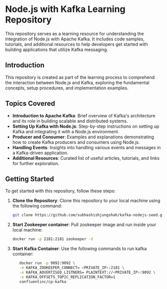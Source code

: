 # Node.js with Kafka Learning Repository

This repository serves as a learning resource for understanding the integration of Node.js with Apache Kafka. It includes code samples, tutorials, and additional resources to help developers get started with building applications that utilize Kafka messaging.

## Introduction

This repository is created as part of the learning process to comprehend the interaction between Node.js and Kafka, exploring the fundamental concepts, setup procedures, and implementation examples.

## Topics Covered

- **Introduction to Apache Kafka**: Brief overview of Kafka's architecture and its role in building scalable and distributed systems.
- **Setting Up Kafka with Node.js**: Step-by-step instructions on setting up Kafka and integrating it with a Node.js environment.
- **Producer and Consumer**: Examples and explanations demonstrating how to create Kafka producers and consumers using Node.js.
- **Handling Events**: Insights into handling various events and messages in a Kafka-driven application.
- **Additional Resources**: Curated list of useful articles, tutorials, and links for further exploration.

## Getting Started

To get started with this repository, follow these steps:

1. **Clone the Repository**: Clone this repository to your local machine using the following command:
   ```bash
   git clone https://github.com/subhashishjungshah/kafka-nodejs-seed.git
   ```
2. **Start Zookeeper container**: Pull zookeeper image and run inside your local machine:
   ```bash
   docker run -p 2181:2181 zookeeper -d
   ```
3. **Start Kafka Container**: Use the following commands to run kafka container:
   ```bash
      docker run -p 9092:9092 \
      -e KAFKA_ZOOKEEPER_CONNECT= <PRIVATE_IP>:2181 \
      -e KAFKA_ADVERTISED_LISTNERS= PLAINTEXT://<PRIVATE_IP>:9092 \
      -e KAFKA_OFFSETS_TOPIC_REPLICATION_FACTOR=1
      confluentinc/cp-kafka
   ```
